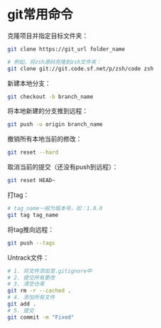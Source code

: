 # git常用命令

克隆项目并指定目标文件夹：
```bash
git clone https://git_url folder_name

# 例如，将zsh源码克隆到zsh文件夹：
git clone git://git.code.sf.net/p/zsh/code zsh
```

新建本地分支：
```bash
git checkout -b branch_name
```

将本地新建的分支推到远程：
```bash
git push -u origin branch_name
```

撤销所有本地当前的修改：
```bash
git reset --hard
```

取消当前的提交（还没有push到远程）：
```bash
git reset HEAD~
```

打tag：
```bash
# tag_name一般为版本号，如：1.0.0
git tag tag_name
```

将tag推向远程：
```bash
git push --tags
```

Untrack文件：
```bash
# 1. 将文件添加至.gitignore中
# 2. 提交所有更改
# 3. 清空仓库
git rm -r --cached .
# 4. 添加所有文件
git add .
# 5. 提交
git commit -m "Fixed"
```
